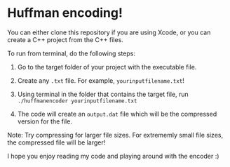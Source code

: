 
<h1> Huffman encoding! </h1>

You can either clone this repository if you are using Xcode, or you can create a C++ project from the C++ files. 

To run from terminal, do the following steps:

1. Go to the target folder of your project with the executable file.

2. Create any `.txt` file. For example, `yourinputfilename.txt`!

3. Using terminal in the folder that contains the target file, run `./huffmanencoder yourinputfilename.txt`

4. The code will create an `output.dat` file which will be the compressed version for the file.

Note: Try compressing for larger file sizes. For extrememly small file sizes, the compressed file will be larger! 

I hope you enjoy reading my code and playing around with the encoder :)
